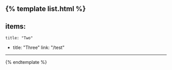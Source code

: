 {% template list.html %}
---
items:
  -
    title: "Two"
  -
    title: "Three"
link: "/test"
---
{% endtemplate %}
